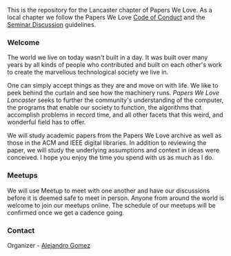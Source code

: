 This is the repository for the Lancaster chapter of Papers We Love. As a local chapter we follow the Papers We Love [Code of Conduct](https://github.com/papers-we-love/lancaster/blob/master/code-of-conduct.md) and the [Seminar Discussion]() guidelines.

### Welcome
The world we live on today wasn't built in a day. It was built over many years by all kinds of people who contributed and built on each other's work to create the marvellous technological society we live in. 

One can simply accept things as they are and move on with life. We like to peek behind the curtain and see how the machinery runs. _Papers We Love Lancaster_ seeks to further the community's understanding of the computer, the programs that enable our society to function, the algorithms that accomplish problems in record time, and all other facets that this weird, and wonderful field has to offer.

We will study academic papers from the Papers We Love archive as well as those in the ACM and IEEE digital libraries. In addition to reviewing the paper, we will study the underlying assumptions and context in ideas were conceived. I hope you enjoy the time you spend with us as much as I do. 


### Meetups
We will use Meetup to meet with one another and have our discussions before it is deemed safe to meet in person. Anyone from around the world is welcome to join our meetups online. The schedule of our meetups will be confirmed once we get a cadence going.

### Contact
Organizer - [Alejandro Gomez](mailto:agomez314@protonmail.com")
